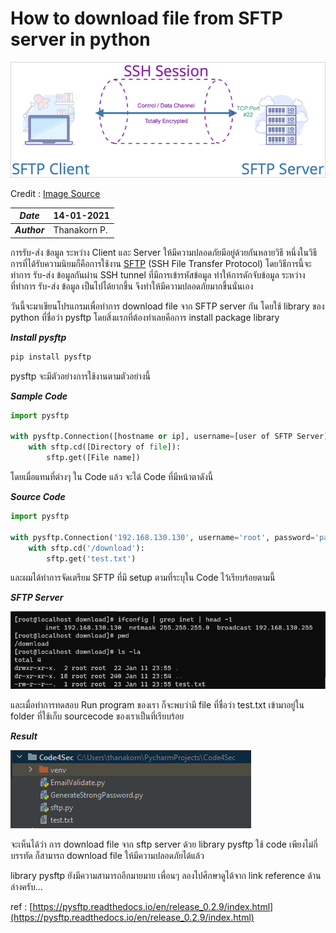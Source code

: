 # How to download file from SFTP server in python

![](img/SFTP.png)

Credit : [Image Source](https://exavault.medium.com/what-is-sftp-the-smart-business-file-transfer-solution-3763174503c0)

| ***Date*** | 14-01-2021 |
| --- | --- |
| ***Author*** | Thanakorn P. |

การรับ-ส่ง ข้อมูล ระหว่าง Client และ Server ให้มีความปลอดภัยมีอยู่ด้วยกันหลายวิธี หนึ่งในวิธีการที่ได้รับความนิยมก็คือการใช้งาน [SFTP](https://en.wikipedia.org/wiki/SSH_File_Transfer_Protocol) (SSH File Transfer Protocol) โดยวิธีการนี้จะทำการ รับ-ส่ง ข้อมูลกันผ่าน SSH tunnel ที่มีการเข้ารหัสข้อมูล ทำให้การดักจับข้อมูล ระหว่างที่ทำการ รับ-ส่ง ข้อมูล เป็นไปได้ยากขึ้น จึงทำให้มีความปลอดภัยมากขึ้นนั่นเอง

วันนี้จะมาเขียนโปรแกรมเพื่อทำการ download file จาก SFTP server กัน โดยใช้ library ของ python ที่ชื่อว่า pysftp โดยสิ่งแรกที่ต้องทำเลยคือการ install package library

***Install pysftp***
```sh
pip install pysftp
```

pysftp จะมีตัวอย่างการใช้งานตามตัวอย่างนี้

***Sample Code***

```python
import pysftp

with pysftp.Connection([hostname or ip], username=[user of SFTP Server], password=[password of SFTP Server]]) as sftp:
    with sftp.cd([Directory of file]):
        sftp.get([File name])
```

โดยเมื่อแทนที่ต่างๆ ใน Code แล้ว จะได้ Code ที่มีหน้าตาดังนี้

***Source Code***

```python
import pysftp

with pysftp.Connection('192.168.130.130', username='root', password='password') as sftp:
    with sftp.cd('/download'):
        sftp.get('test.txt')
```

และผมได้ทำการจัดเตรียม SFTP ที่มี setup ตามที่ระบุใน Code ไว้เรียบร้อยตามนี้

***SFTP Server***

![](img/sftp-server.png)

และเมื่อทำการทดสอบ Run program ของเรา ก็จะพบว่ามี file ที่ชื่อว่า test.txt เข้ามาอยู่ใน folder ที่ใช้เก็บ sourcecode ของเราเป็นที่เรียบร้อย

***Result***

![](img/sftp-result.png)

จะเห็นได้ว่า การ download file จาก sftp server ด้วย library pysftp ใช้ code เพียงไม่กี่บรรทัด ก็สามารถ download file ให้มีความปลอดภัยได้แล้ว

library pysftp ยังมีความสามารถอีกมายมาย เพื่อนๆ ลองไปศึกษาดูได้จาก link reference ด้านล่างครับ...

ref : [https://pysftp.readthedocs.io/en/release_0.2.9/index.html](https://pysftp.readthedocs.io/en/release_0.2.9/index.html)